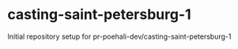 # casting-saint-petersburg-1

Initial repository setup for pr-poehali-dev/casting-saint-petersburg-1